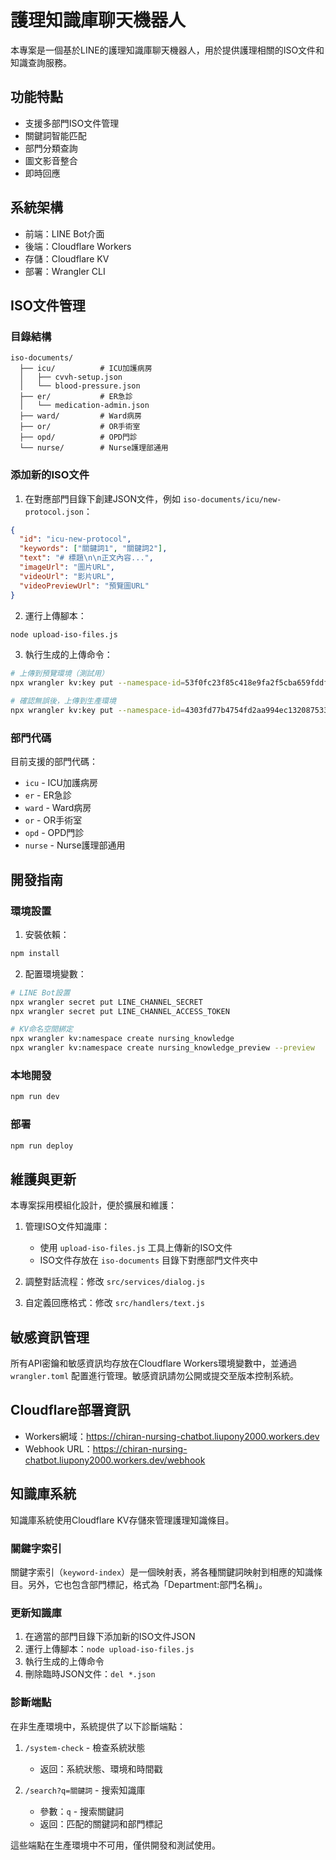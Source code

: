 # 護理知識庫聊天機器人

本專案是一個基於LINE的護理知識庫聊天機器人，用於提供護理相關的ISO文件和知識查詢服務。

## 功能特點

- 支援多部門ISO文件管理
- 關鍵詞智能匹配
- 部門分類查詢
- 圖文影音整合
- 即時回應

## 系統架構

- 前端：LINE Bot介面
- 後端：Cloudflare Workers
- 存儲：Cloudflare KV
- 部署：Wrangler CLI

## ISO文件管理

### 目錄結構

```
iso-documents/
  ├── icu/          # ICU加護病房
  │   ├── cvvh-setup.json
  │   └── blood-pressure.json
  ├── er/           # ER急診
  │   └── medication-admin.json
  ├── ward/         # Ward病房
  ├── or/           # OR手術室
  ├── opd/          # OPD門診
  └── nurse/        # Nurse護理部通用
```

### 添加新的ISO文件

1. 在對應部門目錄下創建JSON文件，例如 `iso-documents/icu/new-protocol.json`：

```json
{
  "id": "icu-new-protocol",
  "keywords": ["關鍵詞1", "關鍵詞2"],
  "text": "# 標題\n\n正文內容...",
  "imageUrl": "圖片URL",
  "videoUrl": "影片URL",
  "videoPreviewUrl": "預覽圖URL"
}
```

2. 運行上傳腳本：
```bash
node upload-iso-files.js
```

3. 執行生成的上傳命令：
```bash
# 上傳到預覽環境（測試用）
npx wrangler kv:key put --namespace-id=53f0fc23f85c418e9fa2f5cba659fddf "knowledge:icu-new-protocol" --path="icu-new-protocol.json"

# 確認無誤後，上傳到生產環境
npx wrangler kv:key put --namespace-id=4303fd77b4754fd2aa994ec132087533 "knowledge:icu-new-protocol" --path="icu-new-protocol.json"
```

### 部門代碼

目前支援的部門代碼：
- `icu` - ICU加護病房
- `er` - ER急診
- `ward` - Ward病房
- `or` - OR手術室
- `opd` - OPD門診
- `nurse` - Nurse護理部通用

## 開發指南

### 環境設置

1. 安裝依賴：
```bash
npm install
```

2. 配置環境變數：
```bash
# LINE Bot設置
npx wrangler secret put LINE_CHANNEL_SECRET
npx wrangler secret put LINE_CHANNEL_ACCESS_TOKEN

# KV命名空間綁定
npx wrangler kv:namespace create nursing_knowledge
npx wrangler kv:namespace create nursing_knowledge_preview --preview
```

### 本地開發

```bash
npm run dev
```

### 部署

```bash
npm run deploy
```

## 維護與更新

本專案採用模組化設計，便於擴展和維護：

1. 管理ISO文件知識庫：
   - 使用 `upload-iso-files.js` 工具上傳新的ISO文件
   - ISO文件存放在 `iso-documents` 目錄下對應部門文件夾中

2. 調整對話流程：修改 `src/services/dialog.js`
3. 自定義回應格式：修改 `src/handlers/text.js`

## 敏感資訊管理

所有API密鑰和敏感資訊均存放在Cloudflare Workers環境變數中，並通過 `wrangler.toml` 配置進行管理。敏感資訊請勿公開或提交至版本控制系統。

## Cloudflare部署資訊

- Workers網域：https://chiran-nursing-chatbot.liupony2000.workers.dev
- Webhook URL：https://chiran-nursing-chatbot.liupony2000.workers.dev/webhook

## 知識庫系統

知識庫系統使用Cloudflare KV存儲來管理護理知識條目。

### 關鍵字索引

關鍵字索引（`keyword-index`）是一個映射表，將各種關鍵詞映射到相應的知識條目。另外，它也包含部門標記，格式為「Department:部門名稱」。

### 更新知識庫

1. 在適當的部門目錄下添加新的ISO文件JSON
2. 運行上傳腳本：`node upload-iso-files.js`
3. 執行生成的上傳命令
4. 刪除臨時JSON文件：`del *.json`

### 診斷端點

在非生產環境中，系統提供了以下診斷端點：

1. `/system-check` - 檢查系統狀態
   - 返回：系統狀態、環境和時間戳

2. `/search?q=關鍵詞` - 搜索知識庫
   - 參數：`q` - 搜索關鍵詞
   - 返回：匹配的關鍵詞和部門標記

這些端點在生產環境中不可用，僅供開發和測試使用。 